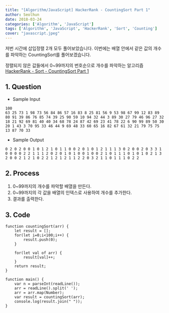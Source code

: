 ```yaml
---
title: "[Algorithm/JavaScript] HackerRank - CountingSort Part 1"
author: Seolhun
date: 2018-03-24
categories: ['Algorithm', 'JavaScript']
tags: ['Algorithm', 'JavaScript', 'HackerRank', 'Sort', 'Counting']
cover: "javascript.jpeg"
---
```


저번 시간에 삽입정렬 2개 모두 풀어보았습니다.
이번에는 배열 안에서 같은 값의 개수를 파악하는 CountingSort를 풀어보겠습니다.

정렬되지 않은 값들에서 0~99까지의 번호순으로 개수를 파악하는 알고리즘
[HackerRank - Sort - CountingSort Part 1](https://www.hackerrank.com/challenges/countingsort1/problem)


## 1. Question
- Sample Input
```
100
63 25 73 1 98 73 56 84 86 57 16 83 8 25 81 56 9 53 98 67 99 12 83 89 80 91 39 86 76 85 74 39 25 90 59 10 94 32 44 3 89 30 27 79 46 96 27 32 18 21 92 69 81 40 40 34 68 78 24 87 42 69 23 41 78 22 6 90 99 89 50 30 20 1 43 3 70 95 33 46 44 9 69 48 33 60 65 16 82 67 61 32 21 79 75 75 13 87 70 33
```

- Sample Output
```
0 2 0 2 0 0 1 0 1 2 1 0 1 1 0 0 2 0 1 0 1 2 1 1 1 3 0 2 0 0 2 0 3 3 1 0 0 0 0 2 2 1 1 1 2 0 2 0 1 0 1 0 0 1 0 0 2 1 0 1 1 1 0 1 0 1 0 2 1 3 2 0 0 2 1 2 1 0 2 2 1 2 1 2 1 1 2 2 0 3 2 1 1 0 1 1 1 0 2 2
```

## 2. Process
1. 0~99까지의 개수를 파악할 배열을 만든다.
2. 0~99까지의 각 값을 배열의 인덱스로 사용하여 개수를 추가한다.
3. 결과를 출력한다.

## 3. Code
```tsx
function countingSort(arr) {
    let result = [];
    for(let i=0;i<100;i++) {
        result.push(0);
    }

    for(let val of arr) {
        result[val]++;
    }
    return result;
}

function main() {
    var n = parseInt(readLine());
    arr = readLine().split(' ');
    arr = arr.map(Number);
    var result = countingSort(arr);
    console.log(result.join(" "));
}
```
